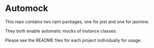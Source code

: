 # Automock

This repo contains two npm packages, one for jest and one for jasmine.

They both enable automatic mocks of instance classes.

Please see the README files for each project individually for usage.
